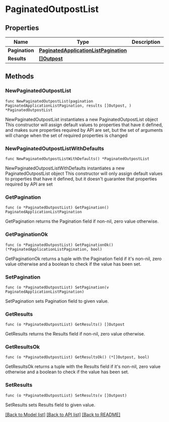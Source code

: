 # PaginatedOutpostList

## Properties

Name | Type | Description | Notes
------------ | ------------- | ------------- | -------------
**Pagination** | [**PaginatedApplicationListPagination**](PaginatedApplicationListPagination.md) |  | 
**Results** | [**[]Outpost**](Outpost.md) |  | 

## Methods

### NewPaginatedOutpostList

`func NewPaginatedOutpostList(pagination PaginatedApplicationListPagination, results []Outpost, ) *PaginatedOutpostList`

NewPaginatedOutpostList instantiates a new PaginatedOutpostList object
This constructor will assign default values to properties that have it defined,
and makes sure properties required by API are set, but the set of arguments
will change when the set of required properties is changed

### NewPaginatedOutpostListWithDefaults

`func NewPaginatedOutpostListWithDefaults() *PaginatedOutpostList`

NewPaginatedOutpostListWithDefaults instantiates a new PaginatedOutpostList object
This constructor will only assign default values to properties that have it defined,
but it doesn't guarantee that properties required by API are set

### GetPagination

`func (o *PaginatedOutpostList) GetPagination() PaginatedApplicationListPagination`

GetPagination returns the Pagination field if non-nil, zero value otherwise.

### GetPaginationOk

`func (o *PaginatedOutpostList) GetPaginationOk() (*PaginatedApplicationListPagination, bool)`

GetPaginationOk returns a tuple with the Pagination field if it's non-nil, zero value otherwise
and a boolean to check if the value has been set.

### SetPagination

`func (o *PaginatedOutpostList) SetPagination(v PaginatedApplicationListPagination)`

SetPagination sets Pagination field to given value.


### GetResults

`func (o *PaginatedOutpostList) GetResults() []Outpost`

GetResults returns the Results field if non-nil, zero value otherwise.

### GetResultsOk

`func (o *PaginatedOutpostList) GetResultsOk() (*[]Outpost, bool)`

GetResultsOk returns a tuple with the Results field if it's non-nil, zero value otherwise
and a boolean to check if the value has been set.

### SetResults

`func (o *PaginatedOutpostList) SetResults(v []Outpost)`

SetResults sets Results field to given value.



[[Back to Model list]](../README.md#documentation-for-models) [[Back to API list]](../README.md#documentation-for-api-endpoints) [[Back to README]](../README.md)


